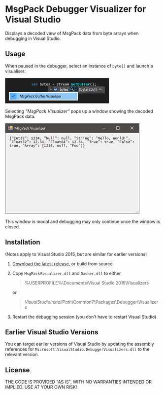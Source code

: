 # MsgPack Debugger Visualizer for Visual Studio

Displays a decoded view of MsgPack data from byte arrays when debugging in Visual Studio.

## Usage

When paused in the debugger, select an instance of `byte[]` and launch a visualiser:

![](Images/launching-visualizer.png)

Selecting _"MsgPack Visualizer"_ pops up a window showing the decoded MsgPack data.

![](Images/msgpack-visualizer.png)

This window is modal and debugging may only continue once the window is closed.

## Installation

(Notes apply to Visual Studio 2015, but are similar for earlier versions)

1. [Download the latest release](https://github.com/drewnoakes/msgpack-vs-visualizer/releases/latest), or build from source

2. Copy `MsgPackVisualizer.dll` and `Dasher.dll` to either

    > %USERPROFILE%\Documents\Visual Studio 2015\Visualizers
    
    or
    
    > _VisualStudioInstallPath_\Common7\Packages\Debugger\Visualizers

3. Restart the debugging session (you don't have to restart Visual Studio)

## Earlier Visual Studio Versions

You can target earlier versions of Visual Studio by updating the assembly references for
`Microsoft.VisualStudio.DebuggerVisualizers.dll` to the relevant version.

## License

THE CODE IS PROVIDED "AS IS", WITH NO WARRANTIES INTENDED OR IMPLIED. USE AT YOUR OWN RISK!

